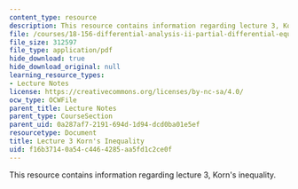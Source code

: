 ```yaml
---
content_type: resource
description: This resource contains information regarding lecture 3, Korn's inequality.
file: /courses/18-156-differential-analysis-ii-partial-differential-equations-and-fourier-analysis-spring-2016/f16b37140a54c4464285aa5fd1c2ce0f_MIT18_156S16_Lec3.pdf
file_size: 312597
file_type: application/pdf
hide_download: true
hide_download_original: null
learning_resource_types:
- Lecture Notes
license: https://creativecommons.org/licenses/by-nc-sa/4.0/
ocw_type: OCWFile
parent_title: Lecture Notes
parent_type: CourseSection
parent_uid: 0a287af7-2191-694d-1d94-dcd0ba01e5ef
resourcetype: Document
title: Lecture 3 Korn's Inequality
uid: f16b3714-0a54-c446-4285-aa5fd1c2ce0f
---
```

This resource contains information regarding lecture 3, Korn's inequality.